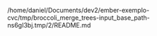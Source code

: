 /home/daniel/Documents/dev2/ember-exemplo-cvc/tmp/broccoli_merge_trees-input_base_path-ns6gI3bj.tmp/2/README.md